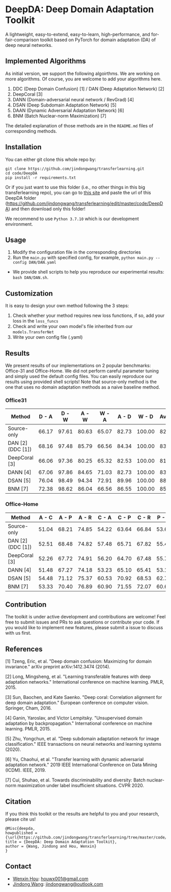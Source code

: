 # DeepDA: Deep Domain Adaptation Toolkit

A lightweight, easy-to-extend, easy-to-learn, high-performance, and for-fair-comparison toolkit based on PyTorch for domain adaptation (DA) of deep neural networks.


## Implemented Algorithms

As initial version, we support the following algoirthms. We are working on more algorithms. Of course, you are welcome to add your algorithms here.

1. DDC (Deep Domain Confusion) [1] / DAN (Deep Adaptation Network) [2] 
2. DeepCoral [3]
3. DANN (Domain-adversarial neural network / RevGrad) [4]
4. DSAN (Deep Subdomain Adaptation Network) [5]
5. DAAN (Dynamic Adversarial Adaptation Network) [6]
6. BNM (Batch Nuclear-norm Maximization) [7]

The detailed explanation of those methods are in the `README.md` files of corresponding methods.

## Installation

You can either git clone this whole repo by:

```
git clone https://github.com/jindongwang/transferlearning.git
cd code/DeepDA
pip install -r requirements.txt
```

Or if you just want to use this folder (i.e., no other things in this big transferlearning repo), you can go to [this site](https://minhaskamal.github.io/DownGit/#/home) and paste the url of this DeepDA folder (https://github.com/jindongwang/transferlearning/edit/master/code/DeepDA) and then download only this folder!

We recommend to use `Python 3.7.10` which is our development environment.

## Usage

1. Modify the configuration file in the corresponding directories
2. Run the `main.py` with specified config, for example, `python main.py --config DAN/DAN.yaml`

* We provide shell scripts to help you reproduce our experimental results: `bash DAN/DAN.sh`.

## Customization

It is easy to design your own method following the 3 steps:

1. Check whether your method requires new loss functions, if so, add your loss in the `loss_funcs`
2. Check and write your own model's file inherited from our `models.TransferNet`
3. Write your own config file (.yaml)

## Results

We present results of our implementations on 2 popular benchmarks: Office-31 and Office-Home. We did not perform careful parameter tuning and simply used the default config files. You can easily reproduce our results using provided shell scripts! Note that source-only method is the one that uses no domain adaptation methods as a naive baseline method.

### Office31

|     Method        | D - A | D - W | A - W | W - A | A - D  | W - D  | Average |
|-------------|-------|-------|-------|-------|--------|--------|---------|
| Source-only | 66.17 | 97.61 | 80.63 | 65.07 | 82.73  | 100.00 | 82.03   |
| DAN [2] (DDC [1])        | 68.16 | 97.48 | 85.79 | 66.56 | 84.34  | 100.00 | 83.72   |
| DeepCoral [3]       | 66.06 | 97.36 | 80.25 | 65.32 | 82.53  | 100.00 | 81.92   |
| DANN [4]        | 67.06 | 97.86 | 84.65 | 71.03 | 82.73  | 100.00 | 83.89   |
| DSAN [5]        | 76.04 | 98.49 | 94.34 | 72.91 | 89.96  | 100.00 | 88.62   |
| BNM [7]        | 72.38 | 98.62 | 86.04 | 66.56 | 86.55  | 100.00 |  85.02  |


### Office-Home

|     Method       | A - C | A - P | A - R | C - A | C - P | C - R | P - A | P - C | P - R | R - A | R - C | R - P | Average |
|-------------|-------|-------|-------|-------|-------|-------|-------|-------|-------|-------|-------|-------|---------|
| Source-only | 51.04 | 68.21 | 74.85 | 54.22 | 63.64 | 66.84 | 53.65 | 45.41 | 74.57 | 65.68 | 53.56 | 79.34 | 62.58   |
| DAN [2] (DDC [1])       | 52.51 | 68.48 | 74.82 | 57.48 | 65.71 | 67.82 | 55.42 | 47.51 | 75.28 | 66.54 | 54.36 | 79.91 | 63.82   |
| DeepCoral [3]      | 52.26 | 67.72 | 74.91 | 56.20 | 64.70 | 67.48 | 55.79 | 47.17 | 74.89 | 66.13 | 54.34 | 79.05 | 63.39   |
| DANN [4]        | 51.48 | 67.27 | 74.18 | 53.23 | 65.10 | 65.41 | 53.15 | 50.22 | 75.05 | 65.35 | 57.48 | 79.45 | 63.12   |
| DSAN [5]        | 54.48 | 71.12 | 75.37 | 60.53 | 70.92 | 68.53 | 62.71 | 56.04 | 78.29 | 74.37 | 60.34 | 82.99 | 67.97   |
| BNM [7]        | 53.33 | 70.40 | 76.89 | 60.90 | 71.55 | 72.07 | 60.65 | 49.90 | 78.66 | 69.51 | 57.30 | 81.01 | 66.85   |


## Contribution

The toolkit is under active development and contributions are welcome! Feel free to submit issues and PRs to ask questions or contribute your code. If you would like to implement new features, please submit a issue to discuss with us first.


## References

[1] Tzeng, Eric, et al. "Deep domain confusion: Maximizing for domain invariance." arXiv preprint arXiv:1412.3474 (2014).

[2] Long, Mingsheng, et al. "Learning transferable features with deep adaptation networks." International conference on machine learning. PMLR, 2015.

[3] Sun, Baochen, and Kate Saenko. "Deep coral: Correlation alignment for deep domain adaptation." European conference on computer vision. Springer, Cham, 2016.

[4] Ganin, Yaroslav, and Victor Lempitsky. "Unsupervised domain adaptation by backpropagation." International conference on machine learning. PMLR, 2015.

[5] Zhu, Yongchun, et al. "Deep subdomain adaptation network for image classification." IEEE transactions on neural networks and learning systems (2020).

[6] Yu, Chaohui, et al. "Transfer learning with dynamic adversarial adaptation network." 2019 IEEE International Conference on Data Mining (ICDM). IEEE, 2019.

[7] Cui, Shuhao, et al. Towards discriminability and diversity: Batch nuclear-norm maximization under label insufficient situations. CVPR 2020.

## Citation

If you think this toolkit or the results are helpful to you and your research, please cite us!

```
@Misc{deepda,
howpublished = {\url{https://github.com/jindongwang/transferlearning/tree/master/code/DeepDA}},   
title = {DeepDA: Deep Domain Adaptation Toolkit},  
author = {Wang, Jindong and Hou, Wenxin}
}  
```

## Contact

- [Wenxin Hou](https://houwenxin.github.io/): houwx001@gmail.com
- [Jindong Wang](http://www.jd92.wang/): jindongwang@outlook.com

